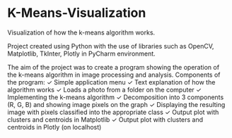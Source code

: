 # K-Means-Visualization
Visualization of how the k-means algorithm works.


Project created using Python with the use of libraries such as OpenCV,
Matplotlib, TkInter, Plotly in PyCharm environment. 


The aim of the project was to create a program showing the operation of the k-means algorithm in image processing and analysis. Components of the program:
✓ Simple application menu
✓ Text explanation of how the algorithm works
✓ Loads a photo from a folder on the computer
✓ Implementing the k-means algorithm
✓ Decomposition into 3 components (R, G, B) and showing image pixels on the graph
✓ Displaying the resulting image with pixels classified into the appropriate class
✓ Output plot with clusters and centroids in Matplotlib
✓ Output plot with clusters and centroids in Plotly (on localhost)
